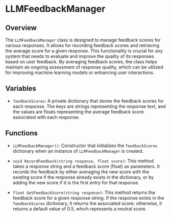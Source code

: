 # LLMFeedbackManager

## Overview
The `LLMFeedbackManager` class is designed to manage feedback scores for various responses. It allows for recording feedback scores and retrieving the average score for a given response. This functionality is crucial for any system that needs to evaluate and improve the quality of its responses based on user feedback. By averaging feedback scores, the class helps maintain an ongoing assessment of response quality, which can be utilized for improving machine learning models or enhancing user interactions.

## Variables
- `feedbackScores`: A private dictionary that stores the feedback scores for each response. The keys are strings representing the response text, and the values are floats representing the average feedback score associated with each response.

## Functions
- `LLMFeedbackManager()`: Constructor that initializes the `feedbackScores` dictionary when an instance of `LLMFeedbackManager` is created.

- `void RecordFeedback(string response, float score)`: This method takes a response string and a feedback score (float) as parameters. It records the feedback by either averaging the new score with the existing score if the response already exists in the dictionary, or by adding the new score if it is the first entry for that response.

- `float GetFeedbackScore(string response)`: This method returns the feedback score for a given response string. If the response exists in the `feedbackScores` dictionary, it returns the associated score; otherwise, it returns a default value of 0.5, which represents a neutral score.